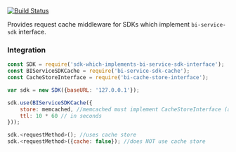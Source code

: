 [![Build Status](https://travis-ci.org/BohemiaInteractive/bi-service-sdk-cache.svg?branch=master)](https://travis-ci.org/BohemiaInteractive/bi-service-sdk-cache)  

Provides request cache middleware for SDKs which implement `bi-service-sdk` interface.

### Integration

```javascript
const SDK = require('sdk-which-implements-bi-service-sdk-interface');
const BIServiceSDKCache = require('bi-service-sdk-cache');
const CacheStoreInterface = require('bi-cache-store-interface');

var sdk = new SDK({baseURL: '127.0.0.1'});

sdk.use(BIServiceSDKCache({
    store: memcached, //memcached must implement CacheStoreInterface (and be instanceof CacheStoreInterface)
    ttl: 10 * 60 // in seconds
}));

sdk.<requestMethod>(); //uses cache store
sdk.<requestMethod>({cache: false}); //does NOT use cache store
```
